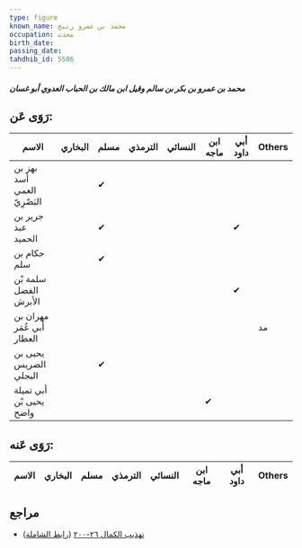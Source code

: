 ```yaml
---
type: figure
known_name: محمد بن عمرو زنيج
occupation: محدث
birth_date:
passing_date:
tahdhib_id: 5506
---
```

##### محمد بن عمرو بن بكر بن سالم وقيل ابن مالك بن الحباب العدوي أبو غسان

## رَوَى عَن:
| الاسم                       | البخاري | مسلم | الترمذي | النسائي | ابن ماجه | أبي داود | Others |
| --------------------------- | ------- | ---- | ------- | ------- | -------- | -------- | ------ |
| بهز بن أسد العمي البَصْرِيّ |         | ✔    |         |         |          |          |        |
| جرير بن عبد الحميد          |         | ✔    |         |         |          | ✔        |        |
| حكام بن سلم                 |         | ✔    |         |         |          |          |        |
| سلمة بْن الفضل الأبرش       |         |      |         |         |          | ✔        |        |
| مهران بن أَبي عُمَر العطار  |         |      |         |         |          |          | مد     |
| يحيى بن الضريس البجلي       |         | ✔    |         |         |          |          |        |
| أبي تميلة يحيى بْن واضح     |         |      |         |         | ✔        |          |        |
## رَوَى عَنه:
| الاسم | البخاري | مسلم | الترمذي | النسائي | ابن ماجه | أبي داود | Others |
| ----- | ------- | ---- | ------- | ------- | -------- | -------- | ------ |
## مراجع
- [تهذيب الكمال ٢٦-٢٠٠](obsidian://open?vault=Tahdhib-al-Kamal&file=Figures/٥٥٠٦-محمد%20بن%20عمرو%20بن%20بكر%20بن%20سالم%20وقيل%20ابن%20مالك%20بن%20الحباب%20العدوي%20أبو%20غسان) ([رابط الشاملة](https://shamela.ws/book/3722/13948))